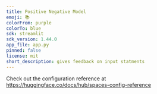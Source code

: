 ```yaml
---
title: Positive Negative Model
emoji: 📚
colorFrom: purple
colorTo: blue
sdk: streamlit
sdk_version: 1.44.0
app_file: app.py
pinned: false
license: mit
short_description: gives feedback on input statments
---
```


Check out the configuration reference at https://huggingface.co/docs/hub/spaces-config-reference
